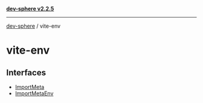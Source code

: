 [**dev-sphere v2.2.5**](../README.md)

***

[dev-sphere](../modules.md) / vite-env

# vite-env

## Interfaces

- [ImportMeta](interfaces/ImportMeta.md)
- [ImportMetaEnv](interfaces/ImportMetaEnv.md)
